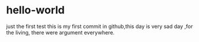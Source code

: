 # hello-world
just the first test 
this is my first commit in github,this day is very sad day ,for the living, there were argument everywhere.
